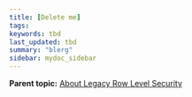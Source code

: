 ```yaml
---
title: [Delete me]
tags: 
keywords: tbd
last_updated: tbd
summary: "blerg"
sidebar: mydoc_sidebar
---
```



**Parent topic:** [About Legacy Row Level Security](../../admin/data_security/legacy_row_security.html)
